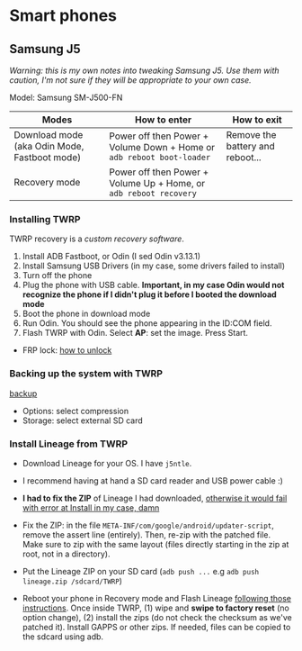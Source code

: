 # Smart phones

## Samsung J5

*Warning: this is my own notes into tweaking Samsung J5. Use them with caution, I'm not sure if they will be appropriate to your own case.*

Model: Samsung SM-J500-FN

| Modes | How to enter | How to exit |
| ----- | ------------ | ----------- |
| Download mode (aka Odin Mode, Fastboot mode) | Power off then Power + Volume Down + Home or `adb reboot boot-loader` | Remove the battery and reboot... |
| Recovery mode | Power off then Power + Volume Up + Home, or `adb reboot recovery` | |



### Installing TWRP

TWRP recovery is a *custom recovery software*.

1. Install ADB Fastboot, or Odin (I sed Odin v3.13.1)
2. Install Samsung USB Drivers (in my case, some drivers failed to install)
3. Turn off the phone 
4. Plug the phone with USB cable. **Important, in my case Odin would not recognize the phone if I didn't plug it before I booted the download mode**
5. Boot the phone in download mode
6. Run Odin. You should see the phone appearing in the ID:COM field.
7. Flash TWRP with Odin. Select **AP**: set the image. Press Start. 


- FRP lock:  [how to unlock](https://www.phonandroid.com/forum/threads/tutoriel-desactiver-frp-lock-resoudre-les-problemes-pour-flasher-votre-s6-s7-tout-modele.135337/)

### Backing up the system with TWRP

[backup](https://www.getdroidtips.com/backup-complete-stock-custom-rom-using-twrp-recovery/)

- Options: select compression
- Storage: select external SD card

### Install Lineage from TWRP

- Download Lineage for your OS. I have `j5ntle`.
- I recommend having at hand a SD card reader and USB power cable :)

- **I had to fix the ZIP** of Lineage I had downloaded, [otherwise it would fail with error at Install in my case, damn](https://forum.xda-developers.com/showthread.php?t=2522762)
- Fix the ZIP: in the file `META-INF/com/google/android/updater-script`, remove the assert line (entirely). Then, re-zip with the patched file. Make sure to zip with the same layout (files directly starting in the zip at root, not in a directory).
- Put the Lineage ZIP on your SD card (`adb push ...` e.g `adb push lineage.zip /sdcard/TWRP`)
- Reboot your phone in Recovery mode and Flash Lineage [following those instructions](https://www.getdroidtips.com/install-custom-rom-using-twrp-recovery/). Once inside TWRP, (1) wipe and **swipe to factory reset** (no option change), (2) install the zips (do not check the checksum as we've patched it). Install GAPPS or other zips. If needed, files can be copied to the sdcard using adb.

